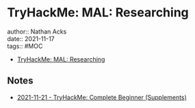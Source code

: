 # TryHackMe: MAL: Researching

author:: Nathan Acks  
date:: 2021-11-17  
tags:: #MOC

* [TryHackMe: MAL: Researching](https://tryhackme.com/room/malresearching)

## Notes

* [2021-11-21 - TryHackMe: Complete Beginner (Supplements)](../log/2021-11-21-tryhackme-complete-beginner-supplements.md)
